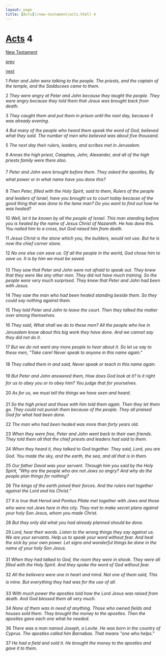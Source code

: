 ```yaml
---
layout: page
title: [Acts](/new-testament/acts.html) 4
---
```


# [Acts](/new-testament/acts.html) 4

[New Testament](/new-testament.html)


[prev](/new-testament/acts/acts-3.html)


[next](/new-testament/acts/acts-5.html)

1 _Peter and John were talking to the people. The priests, and the captain of the temple, and the Sadducees came to them._

2 _They were angry at Peter and John because they taught the people. They were angry because they told them that Jesus was brought back from death._

3 _They caught them and put them in prison until the next day, because it was already evening._

4 _But many of the people who heard them speak the word of God, believed what they said.  The number of men who believed was about five thousand._

5 _The next day their rulers, leaders, and scribes met in Jerusalem._

6 _Annas the high priest, Caiaphas, John, Alexander, and all of the high priests family were there also._

7 _Peter and John were brought before them. They asked the apostles, By what power or in what name have you done this?_

8 _Then Peter, filled with the Holy Spirit, said to them, Rulers of the people and leaders of Israel, have you brought us to court today because of the good thing that was done to the lame man? Do you want to find out how he was healed?_

10 _Well, let it be known by all the people of Israel. This man standing before you is healed by the name of Jesus Christ of Nazareth. He has done this. You nailed him to a cross, but God raised him from death._

11 _Jesus Christ is the stone which you, the builders, would not use. But he is now the chief corner stone._

12 _No one else can save us. Of all the people in the world, God chose him to save us. It is by him we must be saved._

13 _They saw that Peter and John were not afraid to speak out. They knew that they were like any other men. They did not have much training. So the people were very much surprised. They knew that Peter and John had been with Jesus._

14 _They saw the man who had been healed standing beside them. So they could say nothing against them._

15 _They told Peter and John to leave the court. Then they talked the matter over among themselves._

16 _They said, What shall we do to these men? All the people who live in Jerusalem know about this big work they have done. And we cannot say they did not do it._

17 _But we do not want any more people to hear about it. So let us say to these men, "Take care! Never speak to anyone in this name again." _

18 _They called them in and said, Never speak or teach in this name again._

19 _But Peter and John answered them, How does God look at it? Is it right for us to obey you or to obey him? You judge that for yourselves._

20 _As for us, we must tell the things we have seen and heard._

21 _So the high priest and those with him told them again. Then they let them go. They could not punish them because of the people. They all praised God for what had been done._

22 _The man who had been healed was more than forty years old._

23 _When they were free, Peter and John went back to their own friends. They told them all that the chief priests and leaders had said to them._

24 _When they heard it, they talked to God together. They said, Lord, you are God. You made the sky, and the earth, the sea, and all that is in them._

25 _Our father David was your servant. Through him you said by the Holy Spirit, "Why are the people who are not Jews so angry? And why do the people plan things for nothing?_

26 _The kings of the earth joined their forces. And the rulers met together against the Lord and his Christ."_

27 _It is true that Herod and Pontius Pilate met together with Jews and those who were not Jews here in this city. They met to make secret plans against your holy Son Jesus, whom you made Christ._

28 _But they only did what you had already planned should be done._

29 _Lord, hear their words. Listen to the wrong things they say against us. We are your servants. Help us to speak your word without fear. And heal the sick by your own power.  Let signs and wonderful things be done in the name of your holy Son Jesus._

31 _When they had talked to God, the room they were in shook. They were all filled with the Holy Spirit. And they spoke the word of God without fear._

32 _All the believers were one in heart and mind. Not one of them said, This is mine. But everything they had was for the use of all._

33 _With much power the apostles told how the Lord Jesus was raised from death. And God blessed them all very much._

34 _None of them was in need of anything. Those who owned fields and houses sold them.  They brought the money to the apostles. Then the apostles gave each one what he needed._

36 _There was a man named Joseph, a Levite. He was born in the country of Cyprus. The apostles called him Barnabas. That means "one who helps."_

37 _He had a field and sold it. He brought the money to the apostles and gave it to them._

